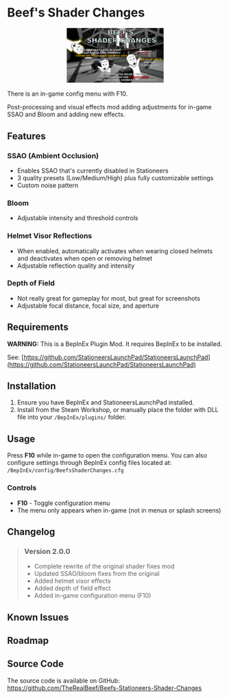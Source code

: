 # Beef's Shader Changes

<p align="center" width="100%">
<img alt="Shader Changes Logo" src="./About/thumb.png" width="45%" />
</p>

There is an in-game config menu with F10.

Post-processing and visual effects mod adding adjustments for in-game SSAO and Bloom and adding new effects.

## Features

### SSAO (Ambient Occlusion)
- Enables SSAO that's currently disabled in Stationeers
- 3 quality presets (Low/Medium/High) plus fully customizable settings
- Custom noise pattern

### Bloom
- Adjustable intensity and threshold controls

### Helmet Visor Reflections
- When enabled, automatically activates when wearing closed helmets and deactivates when open or removing helmet
- Adjustable reflection quality and intensity

### Depth of Field
- Not really great for gameplay for most, but great for screenshots
- Adjustable focal distance, focal size, and aperture

## Requirements
**WARNING:** This is a BepInEx Plugin Mod. It requires BepInEx to be installed.

See: [https://github.com/StationeersLaunchPad/StationeersLaunchPad](https://github.com/StationeersLaunchPad/StationeersLaunchPad)

## Installation

1. Ensure you have BepInEx and StationeersLaunchPad installed.
2. Install from the Steam Workshop, or manually place the folder with DLL file into your `/BepInEx/plugins/` folder.

## Usage

Press **F10** while in-game to open the configuration menu. You can also configure settings through BepInEx config files located at:
`/BepInEx/config/BeefsShaderChanges.cfg`

### Controls
- **F10** - Toggle configuration menu
- The menu only appears when in-game (not in menus or splash screens)

## Changelog

>### Version 2.0.0
> - Complete rewrite of the original shader fixes mod
> - Updated SSAO/bloom fixes from the original
> - Added helmet visor effects 
> - Added depth of field effect
> - Added in-game configuration menu (F10)

## Known Issues


## Roadmap

## Source Code

The source code is available on GitHub: https://github.com/TheRealBeef/Beefs-Stationeers-Shader-Changes